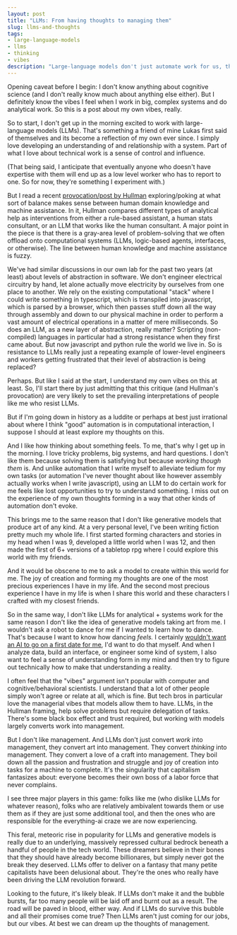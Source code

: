 ```yaml
---
layout: post
title: "LLMs: From having thoughts to managing them"
slug: llms-and-thoughts
tags:
- large-language-models
- llms
- thinking
- vibes
description: "Large-language models don't just automate work for us, they take away the bad vibes caused by thinking too hard."
---
```

Opening caveat before I begin: I don't know anything about cognitive science (and I don't really know much about anything else either). But I definitely know the vibes I feel when I work in big, complex systems and do analytical work. So this is a post about my own vibes, really.

So to start, I don't get up in the morning excited to work with large-language models (LLMs). That's something a friend of mine Lukas first said of themselves and its become a reflection of my own ever since. I simply love developing an understanding of and relationship with a system. Part of what I love about technical work is a sense of control and influence.

(That being said, I anticipate that eventually anyone who doesn't have expertise with them will end up as a low level worker who has to report to one. So for now, they're something I experiment with.)

But I read a recent [provocation/post by Hullman](https://statmodeling.stat.columbia.edu/2024/06/24/forking-paths-in-llms-for-data-analysis/) exploring/poking at what sort of balance makes sense between human domain knowledge and machine assistance. In it, Hullman compares different types of analytical help as interventions from either a rule-based assistant, a human stats consultant, or an LLM that works like the human consultant. A major point in the piece is that there is a gray-area level of problem-solving that we often offload onto computational systems (LLMs, logic-based agents, interfaces, or otherwise). The line between human knowledge and machine assistance is fuzzy.

We've had similar discussions in our own lab for the past two years (at least) about levels of abstraction in software. We don't engineer electrical circuitry by hand, let alone actually move electricity by ourselves from one place to another. We rely on the existing computational "stack" where I could write something in typescript, which is transpiled into javascript, which is parsed by a browser, which then passes stuff down all the way through assembly and down to our physical machine in order to perform a vast amount of electrical operations in a matter of mere milliseconds. So does an LLM, as a new layer of abstraction, really matter? Scripting (non-compiled) languages in particular had a strong resistance when they first came about. But now javascript and python rule the world we live in. So is resistance to LLMs really just a repeating example of lower-level engineers and workers getting frustrated that their level of abstraction is being replaced?

Perhaps. But like I said at the start, I understand my own vibes on this at least. So, I'll start there by just admitting that this critique (and Hullman's provocation) are very likely to set the prevailing interpretations of people like me who resist LLMs.

But if I'm going down in history as a luddite or perhaps at best just irrational about where I think "good" automation is in computational interaction, I suppose I should at least explore my thoughts on this.

And I like how thinking about something feels. To me, that's why I get up in the morning. I love tricky problems, big systems, and hard questions. I don't like them because solving them is satisfying but because *working though them* is. And unlike automation that I write myself to alleviate tedium for my own tasks (or automation I've never thought about like however assembly actually works when I write javascript), using an LLM to do certain work for me feels like lost opportunities to try to understand something. I miss out on the experience of my own thoughts forming in a way that other kinds of automation don't evoke.

This brings me to the same reason that I don't like generative models that produce art of any kind. At a very personal level, I've been writing fiction pretty much my whole life. I first started forming characters and stories in my head when I was 9, developed a little world when I was 12, and then made the first of 6+ versions of a tabletop rpg where I could explore this world with my friends.

And it would be obscene to me to ask a model to create within this world for me. The joy of creation and forming my thoughts are one of the most precious experiences I have in my life. And the second most precious experience I have in my life is when I share this world and these characters I crafted with my closest friends.

So in the same way, I don't like LLMs for analytical + systems work for the same reason I don't like the idea of generative models taking art from me. I wouldn't ask a robot to dance for me if I wanted to learn how to dance. That's because I want to know how dancing *feels.* I certainly [wouldn't want an AI to go on a first date for me](https://www.wired.com/story/volar-dating-app-chatbot-screen-matches/), I'd want to do that myself. And when I analyze data, build an interface, or engineer some kind of system, I also want to feel a sense of understanding form in my mind and then try to figure out technically how to make that understanding a reality.

I often feel that the "vibes" argument isn't popular with computer and cognitive/behavioral scientists. I understand that a lot of other people simply won't agree or relate at all, which is fine. But tech bros in particular love the managerial vibes that models allow them to have. LLMs, in the Hullman framing, help solve problems but require delegation of tasks. There's some black box effect and trust required, but working with models largely converts work into management.

But I don't like management. And LLMs don't just convert *work* into management, they convert art into management. They convert *thinking* into management. They convert a love of a craft into management. They boil down all the passion and frustration and struggle and joy of creation into tasks for a machine to complete. It's the singularity that capitalism fantasizes about: everyone becomes their own boss of a labor force that never complains.

I see three major players in this game: folks like me (who dislike LLMs for whatever reason), folks who are relatively ambivalent towards them or use them as if they are just some additional tool, and then the ones who are responsible for the everything-ai craze we are now experiencing.

This feral, meteoric rise in popularity for LLMs and generative models is really due to an underlying, massively repressed cultural bedrock beneath a handful of people in the tech world. These dreamers believe in their bones that they should have already become billionares, but simply never got the break they deserved. LLMs offer to deliver on a fantasy that many petite capitalists have been delusional about. They're the ones who really have been driving the LLM revolution forward.

Looking to the future, it's likely bleak. If LLMs don't make it and the bubble bursts, far too many people will be laid off and burnt out as a result. The road will be paved in blood, either way. And if LLMs do survive this bubble and all their promises come true? Then LLMs aren't just coming for our jobs, but our vibes. At best we can dream up the thoughts of management.
